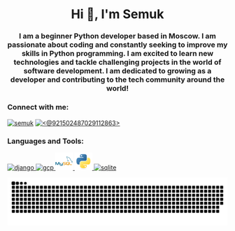 <h1 align="center">Hi 👋, I'm Semuk</h1>
<h3 align="center">I am a beginner Python developer based in Moscow. I am passionate about coding and constantly seeking to improve my skills in Python programming. I am excited to learn new technologies and tackle challenging projects in the world of software development. I am dedicated to growing as a developer and contributing to the tech community around the world!</h3>

<h3 align="left">Connect with me:</h3>
<p align="left">
<a href="https://www.leetcode.com/semuk" target="blank"><img align="center" src="https://raw.githubusercontent.com/rahuldkjain/github-profile-readme-generator/master/src/images/icons/Social/leet-code.svg" alt="semuk" height="30" width="40" /></a>
<a href="https://discord.gg/<@921502487029112863>" target="blank"><img align="center" src="https://raw.githubusercontent.com/rahuldkjain/github-profile-readme-generator/master/src/images/icons/Social/discord.svg" alt="<@921502487029112863>" height="30" width="40" /></a>
</p>

<h3 align="left">Languages and Tools:</h3>
<p align="left"> <a href="https://www.djangoproject.com/" target="_blank" rel="noreferrer"> <img src="https://cdn.worldvectorlogo.com/logos/django.svg" alt="django" width="40" height="40"/> </a> <a href="https://cloud.google.com" target="_blank" rel="noreferrer"> <img src="https://www.vectorlogo.zone/logos/google_cloud/google_cloud-icon.svg" alt="gcp" width="40" height="40"/> </a> <a href="https://www.mysql.com/" target="_blank" rel="noreferrer"> <img src="https://raw.githubusercontent.com/devicons/devicon/master/icons/mysql/mysql-original-wordmark.svg" alt="mysql" width="40" height="40"/> </a> <a href="https://www.python.org" target="_blank" rel="noreferrer"> <img src="https://raw.githubusercontent.com/devicons/devicon/master/icons/python/python-original.svg" alt="python" width="40" height="40"/> </a> <a href="https://www.sqlite.org/" target="_blank" rel="noreferrer"> <img src="https://www.vectorlogo.zone/logos/sqlite/sqlite-icon.svg" alt="sqlite" width="40" height="40"/> </a> </p>

<p align="center"><picture>
  <source media="(prefers-color-scheme: dark)" srcset="https://raw.githubusercontent.com/prettyleaf/prettyleaf/output/github-snake-dark.svg">
  <source media="(prefers-color-scheme: light)" srcset="https://raw.githubusercontent.com/prettyleaf/prettyleaf/output/github-snake.svg">
  <img alt="github-snake" src="https://raw.githubusercontent.com/prettyleaf/prettyleaf/output/github-snake-dark.svg">
</picture></p>
